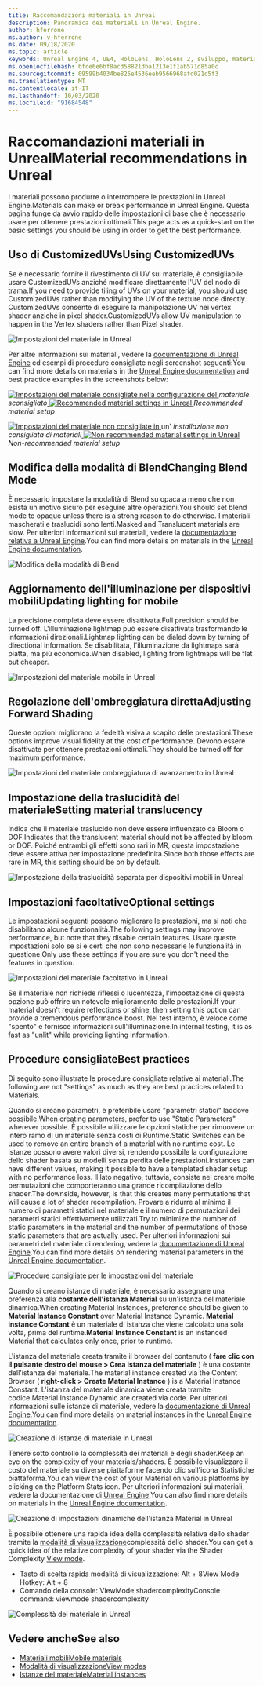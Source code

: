 ```yaml
---
title: Raccomandazioni materiali in Unreal
description: Panoramica dei materiali in Unreal Engine.
author: hferrone
ms.author: v-hferrone
ms.date: 09/18/2020
ms.topic: article
keywords: Unreal Engine 4, UE4, HoloLens, HoloLens 2, sviluppo, materiali, documentazione, guide, funzionalità, ologrammi, sviluppo di giochi
ms.openlocfilehash: bfce6e6bf8acd58821dba1213e1f1ab571d85a0c
ms.sourcegitcommit: 09599b4034be825e4536eeb9566968afd021d5f3
ms.translationtype: MT
ms.contentlocale: it-IT
ms.lasthandoff: 10/03/2020
ms.locfileid: "91684548"
---
```

# <a name="material-recommendations-in-unreal"></a><span data-ttu-id="fb62a-104">Raccomandazioni materiali in Unreal</span><span class="sxs-lookup"><span data-stu-id="fb62a-104">Material recommendations in Unreal</span></span>

<span data-ttu-id="fb62a-105">I materiali possono produrre o interrompere le prestazioni in Unreal Engine.</span><span class="sxs-lookup"><span data-stu-id="fb62a-105">Materials can make or break performance in Unreal Engine.</span></span> <span data-ttu-id="fb62a-106">Questa pagina funge da avvio rapido delle impostazioni di base che è necessario usare per ottenere prestazioni ottimali.</span><span class="sxs-lookup"><span data-stu-id="fb62a-106">This page acts as a quick-start on the basic settings you should be using in order to get the best performance.</span></span>

## <a name="using-customizeduvs"></a><span data-ttu-id="fb62a-107">Uso di CustomizedUVs</span><span class="sxs-lookup"><span data-stu-id="fb62a-107">Using CustomizedUVs</span></span>

<span data-ttu-id="fb62a-108">Se è necessario fornire il rivestimento di UV sul materiale, è consigliabile usare CustomizedUVs anziché modificare direttamente l'UV del nodo di trama.</span><span class="sxs-lookup"><span data-stu-id="fb62a-108">If you need to provide tiling of UVs on your material, you should use CustomizedUVs rather than modifying the UV of the texture node directly.</span></span> <span data-ttu-id="fb62a-109">CustomizedUVs consente di eseguire la manipolazione UV nei vertex shader anziché in pixel shader.</span><span class="sxs-lookup"><span data-stu-id="fb62a-109">CustomizedUVs allow UV manipulation to happen in the Vertex shaders rather than Pixel shader.</span></span> 

![Impostazioni del materiale in Unreal](images/unreal-materials-img-01c.png)

<span data-ttu-id="fb62a-111">Per altre informazioni sui materiali, vedere la [documentazione di Unreal Engine](https://docs.unrealengine.com/Platforms/Mobile/Materials/index.html) ed esempi di procedure consigliate negli screenshot seguenti:</span><span class="sxs-lookup"><span data-stu-id="fb62a-111">You can find more details on materials in the [Unreal Engine documentation](https://docs.unrealengine.com/Platforms/Mobile/Materials/index.html) and best practice examples in the screenshots below:</span></span>

<span data-ttu-id="fb62a-112">[ ![ Impostazioni del materiale consigliate nella ](images/unreal-materials-img-01.png) configurazione del ](images/unreal-materials-img-01.png#lightbox) 
 *materiale sconsigliato*</span><span class="sxs-lookup"><span data-stu-id="fb62a-112">[ ![Recommended material settings in Unreal](images/unreal-materials-img-01.png) ](images/unreal-materials-img-01.png#lightbox)
*Recommended material setup*</span></span>

<span data-ttu-id="fb62a-113">[ ![ Impostazioni del materiale non consigliate in ](images/unreal-materials-img-01b.png) ](images/unreal-materials-img-01b.png#lightbox)un' 
 *installazione non consigliata di materiali*</span><span class="sxs-lookup"><span data-stu-id="fb62a-113">[ ![Non recommended material settings in Unreal](images/unreal-materials-img-01b.png) ](images/unreal-materials-img-01b.png#lightbox)
*Non-recommended material setup*</span></span>

## <a name="changing-blend-mode"></a><span data-ttu-id="fb62a-114">Modifica della modalità di Blend</span><span class="sxs-lookup"><span data-stu-id="fb62a-114">Changing Blend Mode</span></span>

<span data-ttu-id="fb62a-115">È necessario impostare la modalità di Blend su opaca a meno che non esista un motivo sicuro per eseguire altre operazioni.</span><span class="sxs-lookup"><span data-stu-id="fb62a-115">You should set blend mode to opaque unless there is a strong reason to do otherwise.</span></span> <span data-ttu-id="fb62a-116">I materiali mascherati e traslucidi sono lenti.</span><span class="sxs-lookup"><span data-stu-id="fb62a-116">Masked and Translucent materials are slow.</span></span> <span data-ttu-id="fb62a-117">Per ulteriori informazioni sui materiali, vedere la [documentazione relativa a Unreal Engine](https://docs.unrealengine.com/Platforms/Mobile/Materials/index.html).</span><span class="sxs-lookup"><span data-stu-id="fb62a-117">You can find more details on materials in the [Unreal Engine documentation](https://docs.unrealengine.com/Platforms/Mobile/Materials/index.html).</span></span>

![Modifica della modalità di Blend](images/unreal-materials-img-02.jpg)

## <a name="updating-lighting-for-mobile"></a><span data-ttu-id="fb62a-119">Aggiornamento dell'illuminazione per dispositivi mobili</span><span class="sxs-lookup"><span data-stu-id="fb62a-119">Updating lighting for mobile</span></span>

<span data-ttu-id="fb62a-120">La precisione completa deve essere disattivata.</span><span class="sxs-lookup"><span data-stu-id="fb62a-120">Full precision should be turned off.</span></span> <span data-ttu-id="fb62a-121">L'illuminazione lightmap può essere disattivata trasformando le informazioni direzionali.</span><span class="sxs-lookup"><span data-stu-id="fb62a-121">Lightmap lighting can be dialed down by turning of directional information.</span></span> <span data-ttu-id="fb62a-122">Se disabilitata, l'illuminazione da lightmaps sarà piatta, ma più economica.</span><span class="sxs-lookup"><span data-stu-id="fb62a-122">When disabled, lighting from lightmaps will be flat but cheaper.</span></span>

![Impostazioni del materiale mobile in Unreal](images/unreal-materials-img-03.jpg)

## <a name="adjusting-forward-shading"></a><span data-ttu-id="fb62a-124">Regolazione dell'ombreggiatura diretta</span><span class="sxs-lookup"><span data-stu-id="fb62a-124">Adjusting Forward Shading</span></span>

<span data-ttu-id="fb62a-125">Queste opzioni migliorano la fedeltà visiva a scapito delle prestazioni.</span><span class="sxs-lookup"><span data-stu-id="fb62a-125">These options improve visual fidelity at the cost of performance.</span></span> <span data-ttu-id="fb62a-126">Devono essere disattivate per ottenere prestazioni ottimali.</span><span class="sxs-lookup"><span data-stu-id="fb62a-126">They should be turned off for maximum performance.</span></span>

![Impostazioni del materiale ombreggiatura di avanzamento in Unreal](images/unreal-materials-img-04.jpg)

## <a name="setting-material-translucency"></a><span data-ttu-id="fb62a-128">Impostazione della traslucidità del materiale</span><span class="sxs-lookup"><span data-stu-id="fb62a-128">Setting material translucency</span></span>

<span data-ttu-id="fb62a-129">Indica che il materiale traslucido non deve essere influenzato da Bloom o DOF.</span><span class="sxs-lookup"><span data-stu-id="fb62a-129">Indicates that the translucent material should not be affected by bloom or DOF.</span></span> <span data-ttu-id="fb62a-130">Poiché entrambi gli effetti sono rari in MR, questa impostazione deve essere attiva per impostazione predefinita.</span><span class="sxs-lookup"><span data-stu-id="fb62a-130">Since both those effects are rare in MR, this setting should be on by default.</span></span>

![Impostazione della traslucidità separata per dispositivi mobili in Unreal](images/unreal-materials-img-05.jpg)

## <a name="optional-settings"></a><span data-ttu-id="fb62a-132">Impostazioni facoltative</span><span class="sxs-lookup"><span data-stu-id="fb62a-132">Optional settings</span></span>

<span data-ttu-id="fb62a-133">Le impostazioni seguenti possono migliorare le prestazioni, ma si noti che disabilitano alcune funzionalità.</span><span class="sxs-lookup"><span data-stu-id="fb62a-133">The following settings may improve performance, but note that they disable certain features.</span></span> <span data-ttu-id="fb62a-134">Usare queste impostazioni solo se si è certi che non sono necessarie le funzionalità in questione.</span><span class="sxs-lookup"><span data-stu-id="fb62a-134">Only use these settings if you are sure you don't need the features in question.</span></span>

![Impostazioni del materiale facoltativo in Unreal](images/unreal-materials-img-06.jpg)

<span data-ttu-id="fb62a-136">Se il materiale non richiede riflessi o lucentezza, l'impostazione di questa opzione può offrire un notevole miglioramento delle prestazioni.</span><span class="sxs-lookup"><span data-stu-id="fb62a-136">If your material doesn't require reflections or shine, then setting this option can provide a tremendous performance boost.</span></span> <span data-ttu-id="fb62a-137">Nel test interno, è veloce come "spento" e fornisce informazioni sull'illuminazione.</span><span class="sxs-lookup"><span data-stu-id="fb62a-137">In internal testing, it is as fast as "unlit" while providing lighting information.</span></span>

## <a name="best-practices"></a><span data-ttu-id="fb62a-138">Procedure consigliate</span><span class="sxs-lookup"><span data-stu-id="fb62a-138">Best practices</span></span>

<span data-ttu-id="fb62a-139">Di seguito sono illustrate le procedure consigliate relative ai materiali.</span><span class="sxs-lookup"><span data-stu-id="fb62a-139">The following are not "settings" as much as they are best practices related to Materials.</span></span>

<span data-ttu-id="fb62a-140">Quando si creano parametri, è preferibile usare "parametri statici" laddove possibile.</span><span class="sxs-lookup"><span data-stu-id="fb62a-140">When creating parameters, prefer to use "Static Parameters" wherever possible.</span></span> <span data-ttu-id="fb62a-141">È possibile utilizzare le opzioni statiche per rimuovere un intero ramo di un materiale senza costi di Runtime.</span><span class="sxs-lookup"><span data-stu-id="fb62a-141">Static Switches can be used to remove an entire branch of a material with no runtime cost.</span></span> <span data-ttu-id="fb62a-142">Le istanze possono avere valori diversi, rendendo possibile la configurazione dello shader basata su modelli senza perdita delle prestazioni.</span><span class="sxs-lookup"><span data-stu-id="fb62a-142">Instances can have different values, making it possible to have a templated shader setup with no performance loss.</span></span> <span data-ttu-id="fb62a-143">Il lato negativo, tuttavia, consiste nel creare molte permutazioni che comporteranno una grande ricompilazione dello shader.</span><span class="sxs-lookup"><span data-stu-id="fb62a-143">The downside, however, is that this creates many permutations that will cause a lot of shader recompilation.</span></span> <span data-ttu-id="fb62a-144">Provare a ridurre al minimo il numero di parametri statici nel materiale e il numero di permutazioni dei parametri statici effettivamente utilizzati.</span><span class="sxs-lookup"><span data-stu-id="fb62a-144">Try to minimize the number of static parameters in the material and the number of permutations of those static parameters that are actually used.</span></span> <span data-ttu-id="fb62a-145">Per ulteriori informazioni sui parametri del materiale di rendering, vedere la [documentazione di Unreal Engine](https://docs.unrealengine.com/Engine/Rendering/Materials/ExpressionReference/Parameters/index.html#staticswitchparameter).</span><span class="sxs-lookup"><span data-stu-id="fb62a-145">You can find more details on rendering material parameters in the [Unreal Engine documentation](https://docs.unrealengine.com/Engine/Rendering/Materials/ExpressionReference/Parameters/index.html#staticswitchparameter).</span></span>

![Procedure consigliate per le impostazioni del materiale](images/unreal-materials-img-07.jpg)

<span data-ttu-id="fb62a-147">Quando si creano istanze di materiale, è necessario assegnare una preferenza alla **costante dell'istanza Material** su un'istanza del materiale dinamica.</span><span class="sxs-lookup"><span data-stu-id="fb62a-147">When creating Material Instances, preference should be given to **Material Instance Constant** over Material Instance Dynamic.</span></span> <span data-ttu-id="fb62a-148">**Material instance Constant** è un materiale di istanza che viene calcolato una sola volta, prima del runtime.</span><span class="sxs-lookup"><span data-stu-id="fb62a-148">**Material Instance Constant** is an instanced Material that calculates only once, prior to runtime.</span></span>

<span data-ttu-id="fb62a-149">L'istanza del materiale creata tramite il browser del contenuto ( **fare clic con il pulsante destro del mouse > Crea istanza del materiale** ) è una costante dell'istanza del materiale.</span><span class="sxs-lookup"><span data-stu-id="fb62a-149">The material instance created via the Content Browser ( **right-click > Create Material Instance** ) is a Material Instance Constant.</span></span> <span data-ttu-id="fb62a-150">L'istanza del materiale dinamica viene creata tramite codice.</span><span class="sxs-lookup"><span data-stu-id="fb62a-150">Material Instance Dynamic are created via code.</span></span> <span data-ttu-id="fb62a-151">Per ulteriori informazioni sulle istanze di materiale, vedere la [documentazione di Unreal Engine](https://docs.unrealengine.com/Engine/Rendering/Materials/MaterialInstances/index.html).</span><span class="sxs-lookup"><span data-stu-id="fb62a-151">You can find more details on material instances in the [Unreal Engine documentation](https://docs.unrealengine.com/Engine/Rendering/Materials/MaterialInstances/index.html).</span></span>

![Creazione di istanze di materiale in Unreal](images/unreal-materials-img-08.png)

<span data-ttu-id="fb62a-153">Tenere sotto controllo la complessità dei materiali e degli shader.</span><span class="sxs-lookup"><span data-stu-id="fb62a-153">Keep an eye on the complexity of your materials/shaders.</span></span> <span data-ttu-id="fb62a-154">È possibile visualizzare il costo del materiale su diverse piattaforme facendo clic sull'icona Statistiche piattaforma.</span><span class="sxs-lookup"><span data-stu-id="fb62a-154">You can view the cost of your Material on various platforms by clicking on the Platform Stats icon.</span></span> <span data-ttu-id="fb62a-155">Per ulteriori informazioni sui materiali, vedere la documentazione di [Unreal Engine](https://docs.unrealengine.com/Platforms/Mobile/Materials/index.html).</span><span class="sxs-lookup"><span data-stu-id="fb62a-155">You can also find more details on materials in the [Unreal Engine documentation](https://docs.unrealengine.com/Platforms/Mobile/Materials/index.html).</span></span>

![Creazione di impostazioni dinamiche dell'istanza Material in Unreal](images/unreal-materials-img-09.png)

<span data-ttu-id="fb62a-157">È possibile ottenere una rapida idea della complessità relativa dello shader tramite la [modalità di visualizzazione](https://docs.unrealengine.com/Engine/UI/LevelEditor/Viewports/ViewModes/index.html)complessità dello shader.</span><span class="sxs-lookup"><span data-stu-id="fb62a-157">You can get a quick idea of the relative complexity of your shader via the Shader Complexity [View mode](https://docs.unrealengine.com/Engine/UI/LevelEditor/Viewports/ViewModes/index.html).</span></span>

* <span data-ttu-id="fb62a-158">Tasto di scelta rapida modalità di visualizzazione: Alt + 8</span><span class="sxs-lookup"><span data-stu-id="fb62a-158">View Mode Hotkey: Alt + 8</span></span>
* <span data-ttu-id="fb62a-159">Comando della console: ViewMode shadercomplexity</span><span class="sxs-lookup"><span data-stu-id="fb62a-159">Console command: viewmode shadercomplexity</span></span>

![Complessità del materiale in Unreal](images/unreal-materials-img-10.png)

## <a name="see-also"></a><span data-ttu-id="fb62a-161">Vedere anche</span><span class="sxs-lookup"><span data-stu-id="fb62a-161">See also</span></span>
* [<span data-ttu-id="fb62a-162">Materiali mobili</span><span class="sxs-lookup"><span data-stu-id="fb62a-162">Mobile materials</span></span>](https://docs.unrealengine.com/Platforms/Mobile/Materials/index.html)
* [<span data-ttu-id="fb62a-163">Modalità di visualizzazione</span><span class="sxs-lookup"><span data-stu-id="fb62a-163">View modes</span></span>](https://docs.unrealengine.com/Engine/UI/LevelEditor/Viewports/ViewModes/index.html)
* [<span data-ttu-id="fb62a-164">Istanze del materiale</span><span class="sxs-lookup"><span data-stu-id="fb62a-164">Material instances</span></span>](https://docs.unrealengine.com/Engine/Rendering/Materials/MaterialInstances/index.html)
